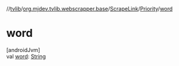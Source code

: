 //[tvlib](../../../../index.md)/[org.mjdev.tvlib.webscrapper.base](../../index.md)/[ScrapeLink](../index.md)/[Priority](index.md)/[word](word.md)

# word

[androidJvm]\
val [word](word.md): [String](https://kotlinlang.org/api/latest/jvm/stdlib/kotlin/-string/index.html)
